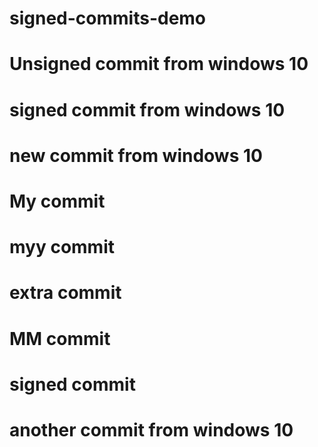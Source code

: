 # signed-commits-demo

# Unsigned commit from windows 10

# signed commit from windows 10

# new commit from windows 10

# My commit

# myy commit

# extra commit

# MM commit

# signed commit

# another commit from windows 10
